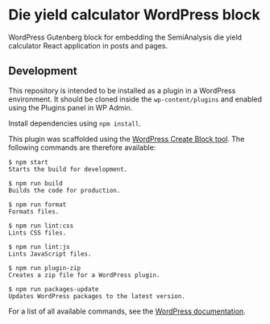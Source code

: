 # Die yield calculator WordPress block

WordPress Gutenberg block for embedding the SemiAnalysis die yield calculator React application in posts and pages.

## Development

This repository is intended to be installed as a plugin in a WordPress environment. It should be cloned inside the `wp-content/plugins` and enabled using the Plugins panel in WP Admin.

Install dependencies using `npm install`.

This plugin was scaffolded using the [WordPress Create Block tool](https://developer.wordpress.org/block-editor/reference-guides/packages/packages-create-block/). The following commands are therefore available:

```
$ npm start
Starts the build for development.

$ npm run build
Builds the code for production.

$ npm run format
Formats files.

$ npm run lint:css
Lints CSS files.

$ npm run lint:js
Lints JavaScript files.

$ npm run plugin-zip
Creates a zip file for a WordPress plugin.

$ npm run packages-update
Updates WordPress packages to the latest version.
```
For a list of all available commands, see the [WordPress documentation](https://github.com/WordPress/gutenberg/tree/HEAD/packages/scripts#available-scripts).
